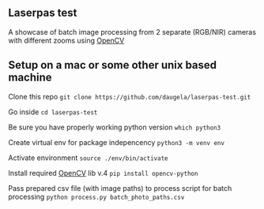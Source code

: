 ## Laserpas test

A showcase of batch image processing from 2 separate (RGB/NIR) cameras with different zooms using [OpenCV](https://opencv.org)

## Setup on a mac or some other unix based machine

Clone this repo
`git clone https://github.com/daugela/laserpas-test.git`

Go inside
`cd laserpas-test`

Be sure you have properly working python version
`which python3`

Create virtual env for package indepencency
`python3 -m venv env`

Activate environment
`source ./env/bin/activate`

Install required [OpenCV](https://pypi.org/project/opencv-python/) lib v.4
`pip install opencv-python`

Pass prepared csv file (with image paths) to process script for batch processing
`python process.py batch_photo_paths.csv`